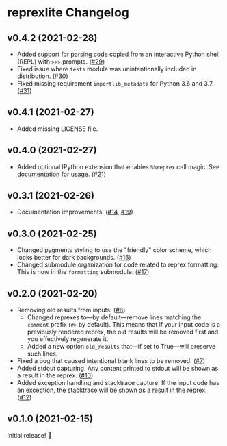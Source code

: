 # reprexlite Changelog

## v0.4.2 (2021-02-28)

- Added support for parsing code copied from an interactive Python shell (REPL) with `>>>` prompts. ([#29](https://github.com/jayqi/reprexlite/pull/29))
- Fixed issue where `tests` module was unintentionally included in distribution. ([#30](https://github.com/jayqi/reprexlite/pull/30))
- Fixed missing requirement `importlib_metadata` for Python 3.6 and 3.7. ([#31](https://github.com/jayqi/reprexlite/pull/31))

## v0.4.1 (2021-02-27)

- Added missing LICENSE file.

## v0.4.0 (2021-02-27)

- Added optional IPython extension that enables `%%reprex` cell magic. See [documentation](https://jayqi.github.io/reprexlite/ipython-jupyter-magic/) for usage. ([#21](https://github.com/jayqi/reprexlite/pull/21))

## v0.3.1 (2021-02-26)

- Documentation improvements. ([#14](https://github.com/jayqi/reprexlite/pull/14), [#19](https://github.com/jayqi/reprexlite/pull/19))

## v0.3.0 (2021-02-25)

- Changed pygments styling to use the "friendly" color scheme, which looks better for dark backgrounds. ([#15](https://github.com/jayqi/reprexlite/pull/15))
- Changed submodule organization for code related to reprex formatting. This is now in the `formatting` submodule. ([#17](https://github.com/jayqi/reprexlite/pull/17))

## v0.2.0 (2021-02-20)

- Removing old results from inputs: ([#8](https://github.com/jayqi/reprexlite/pull/8))
  - Changed reprexes to—by default—remove lines matching the `comment` prefix (`#>` by default). This means that if your input code is a previously rendered reprex, the old results will be removed first and you effectively regenerate it.
  - Added a new option `old_results` that—if set to True—will preserve such lines.
- Fixed a bug that caused intentional blank lines to be removed. ([#7](https://github.com/jayqi/reprexlite/pull/7))
- Added stdout capturing. Any content printed to stdout will be shown as a result in the reprex. ([#10](https://github.com/jayqi/reprexlite/pull/10))
- Added exception handling and stacktrace capture. If the input code has an exception, the stacktrace will be shown as a result in the reprex. ([#12](https://github.com/jayqi/reprexlite/pull/12))

## v0.1.0 (2021-02-15)

Initial release! 🎉

